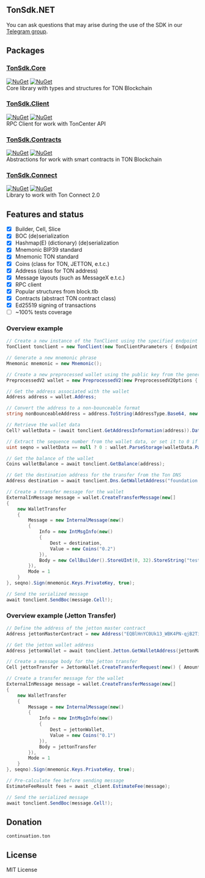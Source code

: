 ## TonSdk.NET

You can ask questions that may arise during the use of the SDK in our [Telegram group](https://t.me/cont_team/104).

## Packages

### [TonSdk.Core](https://www.nuget.org/packages/TonSdk.Core/)
[![NuGet](https://img.shields.io/nuget/dt/TonSdk.Core.svg)](https://www.nuget.org/packages/TonSdk.Core)
[![NuGet](https://img.shields.io/nuget/vpre/TonSdk.Core.svg)](https://www.nuget.org/packages/TonSdk.Core) \
Core library with types and structures for TON Blockchain

### [TonSdk.Client](https://www.nuget.org/packages/TonSdk.Client/)
[![NuGet](https://img.shields.io/nuget/dt/TonSdk.Client.svg)](https://www.nuget.org/packages/TonSdk.Client)
[![NuGet](https://img.shields.io/nuget/vpre/TonSdk.Client.svg)](https://www.nuget.org/packages/TonSdk.Client) \
RPC Client for work with TonCenter API

### [TonSdk.Contracts](https://www.nuget.org/packages/TonSdk.Contracts/)
[![NuGet](https://img.shields.io/nuget/dt/TonSdk.Contracts.svg)](https://www.nuget.org/packages/TonSdk.Contracts)
[![NuGet](https://img.shields.io/nuget/vpre/TonSdk.Contracts.svg)](https://www.nuget.org/packages/TonSdk.Contracts) \
Abstractions for work with smart contracts in TON Blockchain

### [TonSdk.Connect](https://www.nuget.org/packages/TonSdk.Connect/)
[![NuGet](https://img.shields.io/nuget/dt/TonSdk.Connect.svg)](https://www.nuget.org/packages/TonSdk.Connect)
[![NuGet](https://img.shields.io/nuget/vpre/TonSdk.Connect.svg)](https://www.nuget.org/packages/TonSdk.Connect) \
Library to work with Ton Connect 2.0

## Features and status

- [x] Builder, Cell, Slice
- [x] BOC  (de)serialization
- [x] Hashmap(E) (dictionary) (de)serialization
- [x] Mnemonic BIP39 standard
- [x] Mnemonic TON standard
- [x] Coins (class for TON, JETTON, e.t.c.)
- [x] Address (class for TON address)
- [x] Message layouts (such as MessageX e.t.c.)
- [x] RPC client
- [x] Popular structures from block.tlb
- [x] Contracts (abstract TON contract class)
- [x] Ed25519 signing of transactions
- [ ] ~100% tests coverage

### Overview example

```csharp
// Create a new instance of the TonClient using the specified endpoint and API key
TonClient tonclient = new TonClient(new TonClientParameters { Endpoint = "https://toncenter.com/api/v2/jsonRPC", ApiKey = "xxx" });

// Generate a new mnemonic phrase
Mnemonic mnemonic = new Mnemonic();

// Create a new preprocessed wallet using the public key from the generated mnemonic
PreprocessedV2 wallet = new PreprocessedV2(new PreprocessedV2Options { PublicKey = mnemonic.Keys.PublicKey! });

// Get the address associated with the wallet
Address address = wallet.Address;

// Convert the address to a non-bounceable format
string nonBounceableAddress = address.ToString(AddressType.Base64, new AddressStringifyOptions(false, false, true));

// Retrieve the wallet data
Cell? walletData = (await tonclient.GetAddressInformation(address)).Data;

// Extract the sequence number from the wallet data, or set it to 0 if the data is null
uint seqno = walletData == null ? 0 : wallet.ParseStorage(walletData.Parse()).Seqno;

// Get the balance of the wallet
Coins walletBalance = await tonclient.GetBalance(address);

// Get the destination address for the transfer from the Ton DNS
Address destination = await tonclient.Dns.GetWalletAddress("foundation.ton");

// Create a transfer message for the wallet
ExternalInMessage message = wallet.CreateTransferMessage(new[]
{
    new WalletTransfer
    {
        Message = new InternalMessage(new()
        {
            Info = new IntMsgInfo(new()
            {
                Dest = destination,
                Value = new Coins("0.2")
            }),
            Body = new CellBuilder().StoreUInt(0, 32).StoreString("test").Build()
        }),
        Mode = 1
    }
}, seqno).Sign(mnemonic.Keys.PrivateKey, true);

// Send the serialized message
await tonclient.SendBoc(message.Cell!);
```

### Overview example (Jetton Transfer)
```csharp
// Define the address of the jetton master contract
Address jettonMasterContract = new Address("EQBlHnYC0Uk13_WBK4PN-qjB2TiiXixYDTe7EjX17-IV-0eF");

// Get the jetton wallet address
Address jettonWallet = await tonclient.Jetton.GetWalletAddress(jettonMasterContract, address);

// Create a message body for the jetton transfer
Cell jettonTransfer = JettonWallet.CreateTransferRequest(new() { Amount = new Coins(100), Destination = destination });

// Create a transfer message for the wallet
ExternalInMessage message = wallet.CreateTransferMessage(new[]
{
    new WalletTransfer
    {
        Message = new InternalMessage(new()
        {
            Info = new IntMsgInfo(new()
            {
                Dest = jettonWallet,
                Value = new Coins("0.1")
            }),
            Body = jettonTransfer
        }),
        Mode = 1
    }
}, seqno).Sign(mnemonic.Keys.PrivateKey, true);

// Pre-calculate fee before sending message
EstimateFeeResult fees = await _client.EstimateFee(message);

// Send the serialized message
await tonclient.SendBoc(message.Cell!);
```

## Donation

`continuation.ton`

## License

MIT License
